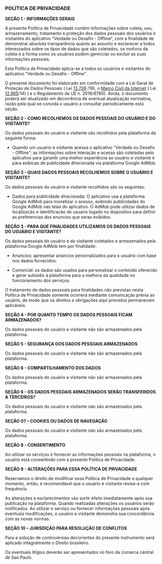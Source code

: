 ### **POLÍTICA DE PRIVACIDADE**

**SEÇÃO 1 - INFORMAÇÕES GERAIS**

A presente Política de Privacidade contém informações sobre coleta, uso, armazenamento, tratamento e proteção dos dados
pessoais dos usuários e visitantes do aplicativo "Verdade ou Desafio - Offline", com a finalidade de demonstrar absoluta
transparência quanto ao assunto e esclarecer a todos interessados sobre os tipos de dados que são coletados, os motivos
da coleta e a forma como os usuários podem gerenciar ou excluir as suas informações pessoais.

Esta Política de Privacidade aplica-se a todos os usuários e visitantes do aplicativo "Verdade ou Desafio - Offline" .

O presente documento foi elaborado em conformidade com a Lei Geral de Proteção de Dados Pessoais (
Lei [13.709](https://www.jusbrasil.com.br/legislacao/612902269/lei-13709-18 "LEI Nº 13.709, DE 14 DE AGOSTO DE 2018.")
/18),
o [Marco Civil da Internet](https://www.jusbrasil.com.br/legislacao/117197216/lei-12965-14 "LEI Nº 12.965, DE 23 ABRIL DE 2014.") (
Lei [12.965](https://www.jusbrasil.com.br/legislacao/117197216/lei-12965-14 "LEI Nº 12.965, DE 23 ABRIL DE 2014.")/14) (
e o Regulamento da UE n. 2016/6790). Ainda, o documento poderá ser atualizado em decorrência de eventual atualização
normativa, razão pela qual se convida o usuário a consultar periodicamente esta seção.

**SEÇÃO 2 - COMO RECOLHEMOS OS DADOS PESSOAIS DO USUÁRIO E DO VISITANTE?**

Os dados pessoais do usuário e visitante são recolhidos pela plataforma da seguinte forma:

* Quando um usuário e visitante acessa o aplicativo "Verdade ou Desafio - Offline": as informações sobre interação e
  acesso são coletadas pelo aplicativo para garantir uma melhor experiência ao usuário e visitante e para exibicao de
  publicidade direcionada via plataforma Google AdMob.

**SEÇÃO 3 - QUAIS DADOS PESSOAIS RECOLHEMOS SOBRE O USUÁRIO E VISITANTE?**

Os dados pessoais do usuário e visitante recolhidos são os seguintes:

* Dados para publicidade direcionada: O aplicativo usa a plataforma Google AdMob para monetizar o acesso, exibindo
  publicidades do Google AdMob nas telas do aplicativo. O AdMob pode utilizar dados de localizacão e identificacão do
  usuario logado no dispositivo para definir as preferencias dos anuncios que serao exibidos.

**SEÇÃO 3 - PARA QUE FINALIDADES UTILIZAMOS OS DADOS PESSOAIS DO USUÁRIO E VISITANTE?**

Os dados pessoais do usuário e do visitante coletados e armazenados pela plataforma Google AdMob tem por finalidade:

* Anúncios: apresentar anúncios personalizados para o usuário com base nos dados fornecidos.

* Comercial: os dados são usados para personalizar o conteúdo oferecido e gerar subsídio à plataforma para a melhora da
  qualidade no funcionamento dos serviços.

O tratamento de dados pessoais para finalidades não previstas nesta Política de Privacidade somente ocorrerá mediante
comunicação prévia ao usuário, de modo que os direitos e obrigações aqui previstos permanecem aplicáveis.

**SEÇÃO 4 - POR QUANTO TEMPO OS DADOS PESSOAIS FICAM ARMAZENADOS?**

Os dados pessoais do usuário e visitante não são armazenados pela plataforma.

**SEÇÃO 5 - SEGURANÇA DOS DADOS PESSOAIS ARMAZENADOS**

Os dados pessoais do usuário e visitante não são armazenados pela plataforma.

**SEÇÃO 6 - COMPARTILHAMENTO DOS DADOS**

Os dados pessoais do usuário e visitante não são armazenados pela plataforma.

**SEÇÃO 6 - OS DADOS PESSOAIS ARMAZENADOS SERÃO TRANSFERIDOS A TERCEIROS?**

Os dados pessoais do usuário e visitante não são armazenados pela plataforma.

**SEÇÃO 07 – COOKIES OU DADOS DE NAVEGAÇÃO**

Os dados pessoais do usuário e visitante não são armazenados pela plataforma.

**SEÇÃO 8 - CONSENTIMENTO**

Ao utilizar os serviços e fornecer as informações pessoais na plataforma, o usuário está consentindo com a presente
Política de Privacidade.

**SEÇÃO 9 - ALTERAÇÕES PARA ESSA POLÍTICA DE PRIVACIDADE**

Reservamos o direito de modificar essa Política de Privacidade a qualquer momento, então, é recomendável que o usuário e
visitante revise-a com frequência.

As alterações e esclarecimentos vão surtir efeito imediatamente após sua publicação na plataforma. Quando realizadas
alterações os usuários serão notificados. Ao utilizar o serviço ou fornecer informações pessoais após eventuais
modificações, o usuário e visitante demonstra sua concordância com as novas normas.

**SEÇÃO 10 – JURISDIÇÃO PARA RESOLUÇÃO DE CONFLITOS**

Para a solução de controvérsias decorrentes do presente instrumento será aplicado integralmente o Direito brasileiro.

Os eventuais litígios deverão ser apresentados no foro da comarca central de Sao Paulo.
